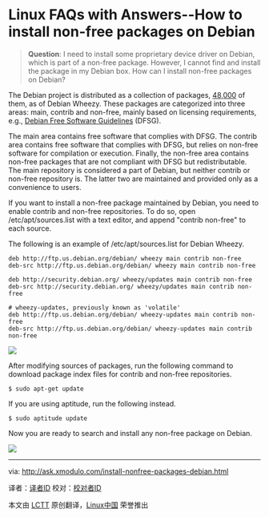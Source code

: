 Linux FAQs with Answers--How to install non-free packages on Debian
================================================================================
> **Question**: I need to install some proprietary device driver on Debian, which is part of a non-free package. However, I cannot find and install the package in my Debian box. How can I install non-free packages on Debian? 

The Debian project is distributed as a collection of packages, [48,000][1] of them, as of Debian Wheezy. These packages are categorized into three areas: main, contrib and non-free, mainly based on licensing requirements, e.g., [Debian Free Software Guidelines][2] (DFSG).

The main area contains free software that complies with DFSG. The contrib area contains free software that complies with DFSG, but relies on non-free software for compilation or execution. Finally, the non-free area contains non-free packages that are not compliant with DFSG but redistributable. The main repository is considered a part of Debian, but neither contrib or non-free repository is. The latter two are maintained and provided only as a convenience to users.

If you want to install a non-free package maintained by Debian, you need to enable contrib and non-free repositories. To do so, open /etc/apt/sources.list with a text editor, and append "contrib non-free" to each source.

The following is an example of /etc/apt/sources.list for Debian Wheezy.

    deb http://ftp.us.debian.org/debian/ wheezy main contrib non-free
    deb-src http://ftp.us.debian.org/debian/ wheezy main contrib non-free
    
    deb http://security.debian.org/ wheezy/updates main contrib non-free
    deb-src http://security.debian.org/ wheezy/updates main contrib non-free
    
    # wheezy-updates, previously known as 'volatile'
    deb http://ftp.us.debian.org/debian/ wheezy-updates main contrib non-free
    deb-src http://ftp.us.debian.org/debian/ wheezy-updates main contrib non-free

![](https://farm8.staticflickr.com/7562/16063758036_0ef8fce075_b.jpg)

After modifying sources of packages, run the following command to download package index files for contrib and non-free repositories.

    $ sudo apt-get update

If you are using aptitude, run the following instead.

    $ sudo aptitude update

Now you are ready to search and install any non-free package on Debian.

![](https://farm9.staticflickr.com/8593/16089610915_b638fce55d_c.jpg)

--------------------------------------------------------------------------------

via: http://ask.xmodulo.com/install-nonfree-packages-debian.html

译者：[译者ID](https://github.com/译者ID)
校对：[校对者ID](https://github.com/校对者ID)

本文由 [LCTT](https://github.com/LCTT/TranslateProject) 原创翻译，[Linux中国](http://linux.cn/) 荣誉推出

[1]:https://packages.debian.org/stable/allpackages?format=txt.gz
[2]:https://www.debian.org/social_contract.html#guidelines